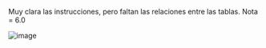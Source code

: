 Muy clara las instrucciones, pero faltan las relaciones entre las tablas.
Nota = 6.0



![image](https://github.com/user-attachments/assets/88369dcd-f3c7-4bd7-bdd5-68f209b88e30)




